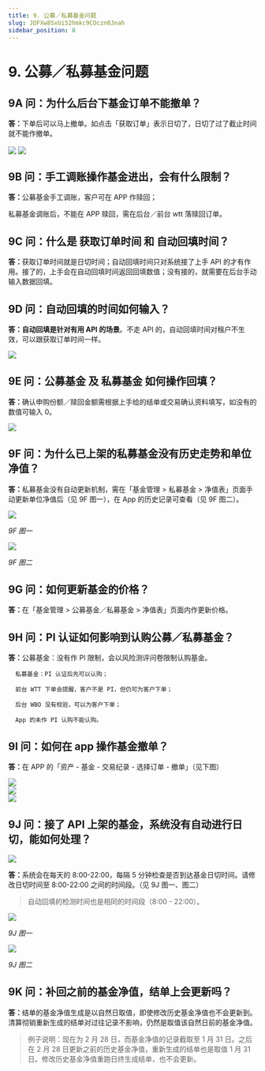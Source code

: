 ```yaml
---
title: 9. 公募／私募基金问题
slug: JDFXw8SxUi52hmkc9COczn0Jnah
sidebar_position: 8
---
```



# 9. 公募／私募基金问题

## 9A 问：为什么后台下基金订单不能撤单？

<b>答：</b>下单后可以马上撤单。如点击「获取订单」表示日切了，日切了过了截止时间就不能作撤单。

<img src="/assets/IEwrbveUGo53AcxD47tcWQtlndh.png" src-width="2848" src-height="1634" align="center"/>

<img src="/assets/SPr5bz4teoDas7xZsJRcheNrnTe.png" src-width="1352" src-height="1580" align="center"/>

## 9B 问：手工调账操作基金进出，会有什么限制？

<b>答：</b>公募基金手工调账，客户可在 APP 作赎回；

私募基金调账后，不能在 APP 赎回，需在后台／前台 wtt 落赎回订单。

## 9C 问：什么是 获取订单时间 和 自动回填时间？

<b>答：</b>获取订单时间就是日切时间；自动回填时间只对系统接了上手 API 的才有作用。接了的，上手会在自动回填时间返回回填数值；没有接的，就需要在后台手动输入数据回填。

## 9D 问：自动回填的时间如何输入？

<b>答：自动回填是针对有用 API 的场景</b>。不走 API 的，自动回填时间对租户不生效，可以跟获取订单时间一样。

<img src="/assets/ZXIDb0EeyodSJLx1F8kc7c1unhd.png" src-width="2502" src-height="596" align="center"/>

## 9E 问：公募基金 及 私募基金 如何操作回填？

<b>答：</b>确认申购份额／赎回金额需根据上手给的结单或交易确认资料填写，如没有的数值可输入 0。

<img src="/assets/SL0abxvkGodnFRxwswDc2khSnGg.png" src-width="2164" src-height="1198" align="center"/>

## 9F 问：为什么已上架的私募基金没有历史走势和单位净值？

<b>答：</b>私募基金没有自动更新机制，需在「基金管理 &gt; 私募基金 &gt; 净值表」页面手动更新单位净值后（见 9F 图一），在 App 的历史记录可查看（见 9F 图二）。

<img src="/assets/IaX0bfJBNoFOpDx251mcLltcnDf.png" src-width="2512" src-height="734" align="center"/>

<em>9F 图一</em>

<img src="/assets/CiitbN2CNoRlFAxUM9XcHrltnab.png" src-width="756" src-height="1469" align="center"/>

<em>9F 图二</em>

## 9G 问：如何更新基金的价格？

<b>答：</b>在「基金管理 &gt;  公募基金／私募基金 &gt; 净值表」页面内作更新价格。

## 9H 问：<b>PI 认证如何影响到认购公募／私募基金？</b>

<b>答：</b>公募基金：没有作 PI 限制，会以风险测评问卷限制认购基金。

      私募基金：PI 认证后先可以认购；

      前台 WTT 下单会提醒，客户不是 PI，但仍可为客户下单；

      后台 WBO 没有校验，可以为客户下单；

      App 的未作 PI 认购不能认购。          

## 9I 问：如何在 app 操作基金撤单？

<b>答：</b>在 APP 的「资产 - 基金 - 交易纪录 - 选择订单 - 撤单」（见下图）

<div class="flex gap-3 columns-3" column-size="3">
<div class="w-[34%]" width-ratio="34">
<img src="/assets/GacPbwO4VooajnxcTJFcr5Glnjg.png" src-width="526" src-height="1114" align="center"/>

</div>
<div class="w-[33%]" width-ratio="33">
<img src="/assets/PLSwbWloCotwYRxj91pc43R9ndb.png" src-width="619" src-height="1350"/>
</div>
<div class="w-[32%]" width-ratio="32">
<img src="/assets/LEUObiKvqoL7aMxTZ4jcAPvVnsb.png" src-width="639" src-height="1405"/>
</div>
</div>

## 9J 问：接了 API 上架的基金，系统没有自动进行日切，能如何处理？ 

<img src="/assets/C03Ub2wUIoVDu1xnBI3cg9Q8nrb.png" src-width="2510" src-height="932" align="center"/>

<b>答：</b>系统会在每天的 8:00-22:00，每隔 5 分钟检查是否到达基金日切时间。请修改日切时间至 8:00-22:00 之间的时间段。（见 9J 图一、图二）

> 自动回填的检测时间也是相同的时间段（8:00 - 22:00）。

<img src="/assets/CGLnby2T8opjzqxl6Fnck8EhnMh.png" src-width="2502" src-height="692" align="center"/>

<em>9J 图一</em>

<img src="/assets/MqZdbvUTJoP5iixFXubcMB87nNh.png" src-width="2170" src-height="1042" align="center"/>

<em>9J 图二</em>

## 9K 问：补回之前的基金净值，结单上会更新吗？

<b>答：</b>结单的基金净值生成是以自然日取值，即使修改历史基金净值也不会更新到。清算彻销重新生成的结单对过往记录不影响，仍然是取值该自然日前的基金净值。

> 例子说明：现在为 2 月 28 日，而基金净值的记录截取至 1 月 31 日。之后在 2 月 28 日更新之前的历史基金净值，重新生成的结单也是取值 1 月 31 日。修改历史基金净值重跑日终生成结单，也不会更新。




